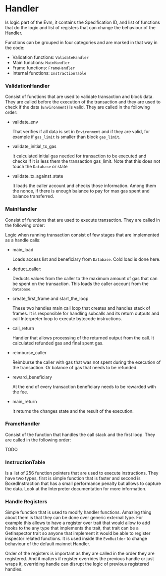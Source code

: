 # Handler

Is logic part of the Evm, it contains the Specification ID, and list of functions that do the logic and list of registers that can change the behaviour of the Handler.

Functions can be grouped in four categories and are marked in that way in the code:
* Validation functions: `ValidateHandler`
* Main functions: `MainHandler`
* Frame functions: `FrameHandler`
* Internal functions: `InstractionTable`

### ValidationHandler

Consist of functions that are used to validate transaction and block data. They are called before the execution of the transaction and they are used to check if the data (`Environment`) is valid. They are called in the following order:

* validate_env
    
    That verifies if all data is set in `Environment` and if they are valid, for example if `gas_limit` is smaller than block `gas_limit`.

* validate_initial_tx_gas
    
    It calculated initial gas needed for transaction to be executed and checks if it is less them the transaction gas_limit. Note that this does not touch the `Database` or state

* validate_tx_against_state
    
    It loads the caller account and checks those information. Among them the nonce, if there is enough balance to pay for max gas spent and balance transferred. 

### MainHandler

Consist of functions that are used to execute transaction. They are called in the following order:

Logic when running transaction consist of few stages that are implemented as a handle calls:
* main_load
   
    Loads access list and beneficiary from `Database`. Cold load is done here.

* deduct_caller:
  
    Deducts values from the caller to the maximum amount of gas that can be spent on the transaction. This loads the caller account from the `Database`.

* create_first_frame and start_the_loop
    
    These two handles main call loop that creates and handles stack of frames. It is responsible for handling subcalls and its return outputs and call Interpreter loop to execute bytecode instructions.

* call_return
  
    Handler that allows processing of the returned output from the call. It calculated refunded gas and final spent gas.

* reimburse_caller
    
    Reimburse the caller with gas that was not spent during the execution of the transaction.
    Or balance of gas that needs to be refunded.

* reward_beneficiary
    
    At the end of every transaction beneficiary needs to be rewarded with the fee.

* main_return

  It returns the changes state and the result of the execution.


### FrameHandler

Consist of the function that handles the call stack and the first loop. They are called in the following order:

TODO

### InstructionTable

Is a list of 256 function pointers that are used to execute instructions. They have two types, first is simple function that is faster and second is BoxedInstraction that has a small performance penalty but allows to capture the data. Look at the Interpreter documentation for more information.

### Handle Registers

Simple function that is used to modify handler functions. Amazing thing about them is that they can be done over generic external type. For example this allows to have a register over trait that would allow to add hooks to the any type that implements the trait, that trait can be a GetInspector trait so anyone that implement it would be able to register inspector related functions. It is used inside the `EvmBuilder` to change behaviour of the default mainnet Handler.

Order of the registers is important as they are called in the order they are registered. And it matters if register overrides the previous handle or just wraps it, overriding handle can disrupt the logic of previous registered handles.